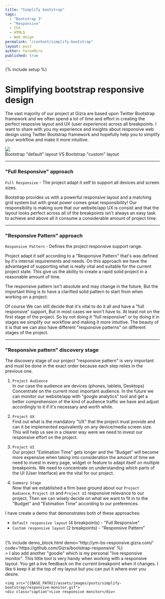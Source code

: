 ```yaml
---
title: "Simplify bootstrap"
tags:
  - "Bootstrap 3"
  - "Responsive"
  - CSS
  - HTML5
  - Web deign
permalink: "/content/simplify-bootstrap"
layout: post
author: YaronMiro
published: true
---
```


{% include setup %}

# Simplifying bootstrap responsive design
The vast majority of our project at Gizra are based upon Twitter Bootstrap framework and we often
spend a lot of time and effort in creating the perfect resposive layout and UX (user experience) 
across all breakpoints. I want to share with you my experience and insights about responsive
web design using Twitter Bootstrap framework and hopefully help you to simplify your workflow and
make it more intuitive.

<div class="thumbnail">
  <img src="{{BASE_PATH}}/assets/images/posts/simplify-bootstrap/image.gif">
  <div class="caption">Bootstrap "default" layout VS Bootstrap "custom" layout </div>
</div>

<!-- more -->

-----------

### "Full Responsive" approach
`Full Responsive` - The project adapt it self to support all devices and screen sizes.

Bootstrap provides us with a powerful responsive layout and a matching grid system
but with great power comes great responsibility!
Our responsibility is making sure that our website/app UX is
consist and that the layout looks perfect across all of the breakpoints isn't always
an easy task to achieve and above all it consume a considerable amount of project time.

-----------

### "Responsive Pattern" approach
`Responsive Pattern` - Defines the project responsive support range.

Project adapt it self according to a "Responsive Pattern" that's was defined by it's
internal requirements and needs. On this approach we have the advantaged of supporting what
is really vital and suitable for the current project state. This give us the ability to
create a rapid solid project in a reasonable amount of time.

The responsive pattern isn't absolute and may change in the future,
But the important thing is to have a clarified solid pattern to start from when working on a project.

Of course We can still decide that it's vital to do it all and have a "full responsive" support,
But in most cases we won't have to. At least not on the first stage of the project.
So by not doing it "full responsive" or by doing it in stages we simplify our workflow and making
it more intuitive. The beauty of it is that we can also have different "responsive patterns" on
different stages of the project.

-----------

### "Responsive pattern" discovery stage
The discovery stage of our project "responsive pattern" is very important
and must be done in the exact order because each step relies in the previous one.

1) `Project Audience`   
In our case the audience are devices (phones, tablets, Desktops)
Concentrate on the current most important audience.
In the future we can monitor our website/app with "google analytics" tool
and get a better comprehension of the kind of audience traffic we have and
adjust accordingly to it if it's necessary and worth while.

2) `Project UX`   
Find out what is the mandatory "UX" that the project must provide and can it be implemented
equivalently on any device/media screen size. This will help us see in a clearer way were we need to invest our responsive effort on the project.

3) `Project UI`   
Our project "Estimation Time" gets longer and the "Budget" will become more expensive
when taking into consideration the amount of time we need to invest in every page,
widget or feature to adapt itself on multiple breakpoints.
We need to concentrate on understanding which parts of the UI (User Interface)
are the vital for our project.

4) `Summary Stage`   
Now that we established a firm base ground about our `Project Audience`, `Project UX` and `Project UI`  responsive relevance to our project, Then we can wisely decide on what we want to fit in to the "Budget" and "Estimation Time" according to our preferences.

I have create a demo that demonstrates both of these approaches:

- `Default responsive layout` (4 breakpoints) - "Full Responsive"
- `Custom responsive layout` (2 breakpoints) - "Responsive Pattern"

</br>
{% include demo_block.html demo='http://ym-bs-responsive.gizra.com/' code='https://github.com/Gizra/bootstrap-responsive' %}

</br>
> I also add another "goodie" which is my personal "live responsive monitor".
  This little tool is very handy when working with a responsive layout.
  You get a live feedback on the current breakpoint when it changes.
  I like ti keep it at the top of my layout but you can put it where ever you desire.
  
> <div class="thumbnail" style="margin-bottom: 0">
    <img src="{{BASE_PATH}}/assets/images/posts/simplify-bootstrap/responsive-monitor.gif">
    <div class="caption">Live responsive monitor</div>
  </div>

